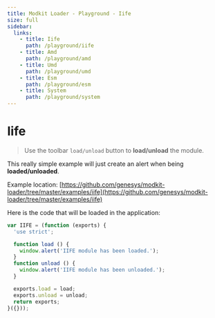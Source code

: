 ```yaml
---
title: Modkit Loader - Playground - Iife
size: full
sidebar:
  links:
    - title: Iife
      path: /playground/iife
    - title: Amd
      path: /playground/amd
    - title: Umd
      path: /playground/umd
    - title: Esm
      path: /playground/esm
    - title: System
      path: /playground/system
---
```

<pg-main name="iife"></pg-main>

# Iife

> Use the toolbar `load/unload` button to **load/unload** the module.

This really simple example will just create an alert when being **loaded/unloaded**.

Example location: [https://github.com/genesys/modkit-loader/tree/master/examples/iife](https://github.com/genesys/modkit-loader/tree/master/examples/iife)

Here is the code that will be loaded in the application:

``` javascript
var IIFE = (function (exports) {
  'use strict';

  function load () {
    window.alert('IIFE module has been loaded.');
  }
  function unload () {
    window.alert('IIFE module has been unloaded.');
  }

  exports.load = load;
  exports.unload = unload;
  return exports;
}({}));
```
